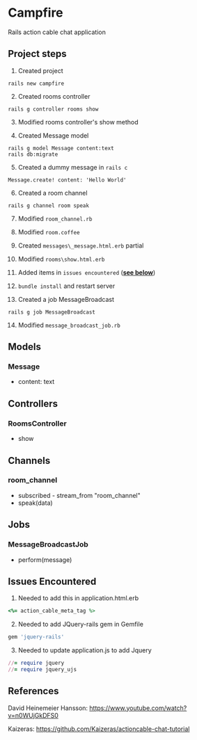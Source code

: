 # Campfire

Rails action cable chat application

## Project steps
1. Created project
```
rails new campfire
```

2. Created rooms controller
```
rails g controller rooms show
```

3. Modified rooms controller's show method

4. Created Message model
```
rails g model Message content:text
rails db:migrate
```

5. Created a dummy message in `rails c`
```
Message.create! content: 'Hello World'
```

6. Created a room channel
```
rails g channel room speak
```

7. Modified `room_channel.rb`

8. Modified `room.coffee`

9. Created `messages\_message.html.erb` partial

10. Modified `rooms\show.html.erb`

11. Added items in `issues encountered`  (**[see below](#Issues)**)

12. `bundle install` and restart server

13. Created a job MessageBroadcast
```
rails g job MessageBroadcast
```
14. Modified `message_broadcast_job.rb`


## Models
### Message
- content: text

## Controllers
### RoomsController
- show

## Channels
### room_channel
- subscribed - stream_from "room_channel"
- speak(data)

## Jobs
### MessageBroadcastJob
- perform(message)


## <a id="Issues"></a> Issues Encountered

1. Needed to add this in application.html.erb
```ruby
<%= action_cable_meta_tag %>
```

2. Needed to add JQuery-rails gem in Gemfile
```ruby
gem 'jquery-rails'
```

3. Needed to update application.js to add Jquery
```ruby
//= require jquery
//= require jquery_ujs
```

## References

David Heinemeier Hansson:
https://www.youtube.com/watch?v=n0WUjGkDFS0

Kaizeras:
https://github.com/Kaizeras/actioncable-chat-tutorial